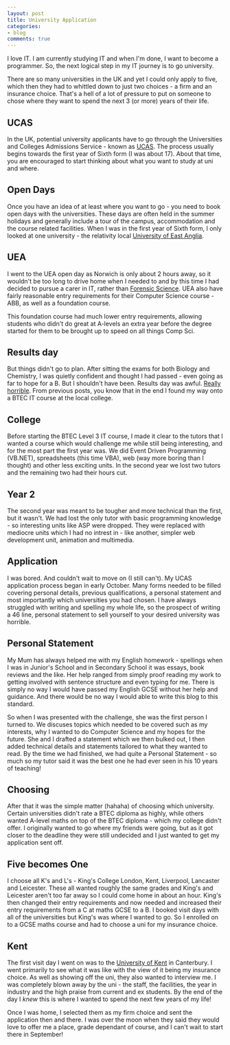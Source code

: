 ```yaml
---
layout: post
title: University Application
categories:
- blog
comments: true
---
```


I love IT. I am currently studying IT and when I'm done, I want to become a programmer. So, the next logical step in my IT journey is to go university. 

There are so many universities in the UK and yet I could only apply to five, which then they had to whittled down to just two choices - a firm and an insurance choice. That's a hell of a lot of pressure to put on someone to chose where they want to spend the next 3 (or more) years of their life. 

## UCAS
In the UK, potential university applicants have to go through the Universities and Colleges Admissions Service - known as [UCAS][ucas]. The process usually begins towards the first year of Sixth form (I was about 17). About that time, you are encouraged to start thinking about what you want to study at uni and where. 

## Open Days
Once you have an idea of at least where you want to go - you need to book open days with the universities. These days are often held in the summer holidays and generally include a tour of the campus, accommodation and the course related facilities. When I was in the first year of Sixth form, I only looked at one university - the relativity local [University of East Anglia][uea].

## UEA
I went to the UEA open day as Norwich is only about 2 hours away, so it wouldn't be too long to drive home when I needed to and by this time I had decided to pursue a carer in IT, rather than [Forensic Science][fs]. UEA also have fairly reasonable entry requirements for their Computer Science course - ABB, as well as a foundation course. 

This foundation course had much lower entry requirements, allowing students who didn't do great at A-levels an extra year before the degree started for them to be brought up to speed on all things Comp Sci. 

## Results day
But things didn't go to plan. After sitting the exams for both Biology and Chemistry, I was quietly confident and thought I had passed - even going as far to hope for a B. But I shouldn't have been. Results day was awful. [Really horrible][rh]. From previous posts, you know that in the end I found my way onto a BTEC IT course at the local college. 

## College
Before starting the BTEC Level 3 IT course, I made it clear to the tutors that I wanted a course which would challenge me while still being interesting, and for the most part the first year was. We did Event Driven Programming (VB.NET), spreadsheets (this time VBA), web (way more boring than I thought) and other less exciting units. In the second year we lost two tutors and the remaining two had their hours cut.

## Year 2
The second year was meant to be tougher and more technical than the first, but it wasn't. We had lost the only tutor with basic programming knowledge - so interesting units like ASP were dropped. They were replaced with mediocre units which I had no intrest in - like another, simpler web development unit, animation and multimedia.

## Application
I was bored. And couldn't wait to move on (I still can't). My UCAS application process began in early October. Many forms needed to be filled covering personal details, previous qualifications, a personal statement and most importantly which universities you had chosen. I have always struggled with writing and spelling my whole life, so the prospect of writing a 46 line, personal statement to sell yourself to your desired university was horrible. 

## Personal Statement
My Mum has always helped me with my English homework - spellings when I was in Junior's School and in Secondary School it was essays, book reviews and the like. Her help ranged from simply proof reading my work to getting involved with sentence structure and even typing for me. There is simply no way I would have passed my English GCSE without her help and guidance. And there would be no way I would able to write this blog to this standard. 

So when I was presented with the challenge, she was the first person I turned to. We discuses topics which needed to be covered such as my interests, why I wanted to do Computer Science and my hopes for the future. She and I drafted a statement which we then bulked out, I then added technical details and statements tailored to what they wanted to read. By the time we had finished, we had quite a Personal Statement - so much so my tutor said it was the best one he had ever seen in his 10 years of teaching!

## Choosing
After that it was the simple matter (hahaha) of choosing which university. Certain universities didn't rate a BTEC diploma as highly, while others wanted A-level maths on top of the BTEC diploma - which my college didn't offer. I originally wanted to go where my friends were going, but as it got closer to the deadline they were still undecided and I just wanted to get my application sent off.

## Five becomes One
I choose all K's and L's - King's College London, Kent, Liverpool, Lancaster and Leicester. These all wanted roughly the same grades and King's and Leicester aren't too far away so I could come home in about an hour. King's then changed their entry requirements and now needed and increased their entry requirements from a C at maths GCSE to a B. I booked visit days with all of the universities but King's was where I wanted to go. So I enrolled on to a GCSE maths course and had to choose a uni for my insurance choice. 

## Kent
The first visit day I went on was to the [University of Kent][k] in Canterbury. I went primarily to see what it was like with the view of it being my insurance choice. As well as showing off the uni, they also wanted to interview me. I was completely blown away by the uni - the staff, the facilities, the year in industry and the high praise from current and ex students. By the end of the day I *knew* this is where I wanted to spend the next few years of my life!

Once I was home, I selected them as my firm choice and sent the application then and there. I was over the moon when they said they would love to offer me a place, grade dependant of course, and I can't wait to start there in September!

[ucas]: http://www.ucas.com/
[uea]: http://www.uea.ac.uk/
[fs]: http://james12802.co.uk/blog/2013/09/09/hello-world.html
[rh]: http://james12802.co.uk/blog/2013/09/09/hello-world.html#a-levels
[k]: https://www.kent.ac.uk/